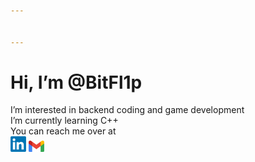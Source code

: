 ```yaml
---


---
```


<h1 id="hi-i’m-bitfl1p">Hi, I’m @BitFl1p</h1>
<p>I’m interested in backend coding and game development<br>
I’m currently learning C++<br>
You can reach me over at<br>
<a href="https://www.linkedin.com/in/b1tfl1p/"><img src="https://github.com/BitFl1p/BitFl1p/blob/master/Resources/linkedin.png" width="25"></a> <a href="mailto:jumiciobi@gmail.com"><img src="https://github.com/BitFl1p/BitFl1p/blob/master/Resources/Gmail.png" width="25"></a></p>

